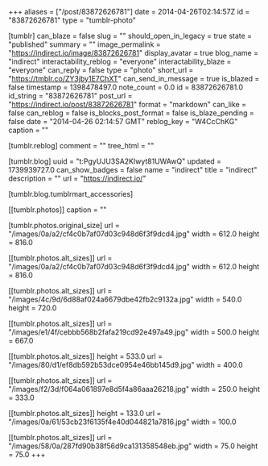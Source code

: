+++
aliases = ["/post/83872626781"]
date = 2014-04-26T02:14:57Z
id = "83872626781"
type = "tumblr-photo"

[tumblr]
can_blaze = false
slug = ""
should_open_in_legacy = true
state = "published"
summary = ""
image_permalink = "https://indirect.io/image/83872626781"
display_avatar = true
blog_name = "indirect"
interactability_reblog = "everyone"
interactability_blaze = "everyone"
can_reply = false
type = "photo"
short_url = "https://tmblr.co/ZY3jby1E7ChXT"
can_send_in_message = true
is_blazed = false
timestamp = 1398478497.0
note_count = 0.0
id = 83872626781.0
id_string = "83872626781"
post_url = "https://indirect.io/post/83872626781"
format = "markdown"
can_like = false
can_reblog = false
is_blocks_post_format = false
is_blaze_pending = false
date = "2014-04-26 02:14:57 GMT"
reblog_key = "W4CcChKG"
caption = ""

[tumblr.reblog]
comment = ""
tree_html = ""

[tumblr.blog]
uuid = "t:PgyUJU3SA2Klwyt81UWAwQ"
updated = 1739939727.0
can_show_badges = false
name = "indirect"
title = "indirect"
description = ""
url = "https://indirect.io/"

[tumblr.blog.tumblrmart_accessories]

[[tumblr.photos]]
caption = ""

[tumblr.photos.original_size]
url = "/images/0a/a2/cf4c0b7af07d03c948d6f3f9dcd4.jpg"
width = 612.0
height = 816.0

[[tumblr.photos.alt_sizes]]
url = "/images/0a/a2/cf4c0b7af07d03c948d6f3f9dcd4.jpg"
width = 612.0
height = 816.0

[[tumblr.photos.alt_sizes]]
url = "/images/4c/9d/6d88af024a6679dbe42fb2c9132a.jpg"
width = 540.0
height = 720.0

[[tumblr.photos.alt_sizes]]
url = "/images/e1/4f/cebbb568b2fafa219cd92e497a49.jpg"
width = 500.0
height = 667.0

[[tumblr.photos.alt_sizes]]
height = 533.0
url = "/images/80/d1/ef8db592b53dce0954e46bb145d9.jpg"
width = 400.0

[[tumblr.photos.alt_sizes]]
url = "/images/f2/3d/f064a061897e8d5f4a86aaa26218.jpg"
width = 250.0
height = 333.0

[[tumblr.photos.alt_sizes]]
height = 133.0
url = "/images/0a/61/53cb23f6135f4e40d044821a7816.jpg"
width = 100.0

[[tumblr.photos.alt_sizes]]
url = "/images/58/0a/287fd90b38f56d9ca131358548eb.jpg"
width = 75.0
height = 75.0
+++
